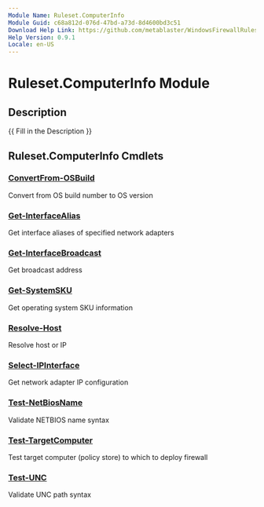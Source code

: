```yaml
---
Module Name: Ruleset.ComputerInfo
Module Guid: c68a812d-076d-47bd-a73d-8d4600bd3c51
Download Help Link: https://github.com/metablaster/WindowsFirewallRuleset/tree/master/Config/HelpContent/0.9.1
Help Version: 0.9.1
Locale: en-US
---
```


# Ruleset.ComputerInfo Module

## Description

{{ Fill in the Description }}

## Ruleset.ComputerInfo Cmdlets

### [ConvertFrom-OSBuild](ConvertFrom-OSBuild.md)

Convert from OS build number to OS version

### [Get-InterfaceAlias](Get-InterfaceAlias.md)

Get interface aliases of specified network adapters

### [Get-InterfaceBroadcast](Get-InterfaceBroadcast.md)

Get broadcast address

### [Get-SystemSKU](Get-SystemSKU.md)

Get operating system SKU information

### [Resolve-Host](Resolve-Host.md)

Resolve host or IP

### [Select-IPInterface](Select-IPInterface.md)

Get network adapter IP configuration

### [Test-NetBiosName](Test-NetBiosName.md)

Validate NETBIOS name syntax

### [Test-TargetComputer](Test-TargetComputer.md)

Test target computer (policy store) to which to deploy firewall

### [Test-UNC](Test-UNC.md)

Validate UNC path syntax
